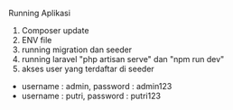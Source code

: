 Running Aplikasi
1. Composer update
2. ENV file
3. running migration dan seeder
4. running laravel "php artisan serve" dan "npm run dev"
5. akses user yang terdaftar di seeder
 - username : admin, password  : admin123
 - username : putri, password : putri123